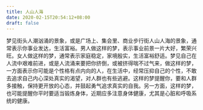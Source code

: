 ```yaml
---
title: 人山人海
date: 2020-02-15T20:54:12+08:00
draft: false
---
```


梦见街头人潮汹涌的景象，或是广场上、集会里、商业步行街人山人海的景象，通常表示你事业发达，生活富裕。男人做这样的梦，表示事业前景一片大好，繁荣兴旺。女人做这样的梦，通常表示家庭稳定，家境殷实，生活富裕舒适。梦见自己在人流中艰难前进，或是人流涌来要把你挤倒，或被挤得喘不过气来，做这样的梦，一方面表示你可能是个性格有点内向的人，在生活中，经常压抑自己的个性，不敢去追求自己内心深处真实的渴望，对人群也有些逃避。这样的梦提醒你，要和人群多接触，保持更开放的心态，并鼓起勇气追求真实的自我。另一方面，这样的梦，也可能提醒你平时要适当锻炼身体，近期应多注意身体健康，尤其是心脏和呼吸系统的健康。